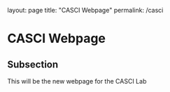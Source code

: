 layout: page
title: "CASCI Webpage"
permalink: /casci

# CASCI Webpage

## Subsection

This will be the new webpage for the CASCI Lab